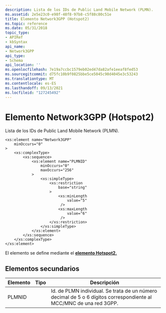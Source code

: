 ```yaml
---
description: Lista de los IDs de Public Land Mobile Network (PLMN).
ms.assetid: 2e5e23c0-e98f-48f8-97b8-c5f88c80c51e
title: Elemento Network3GPP (Hotspot2)
ms.topic: reference
ms.date: 05/31/2018
topic_type:
- APIRef
- kbSyntax
api_name:
- Network3GPP
api_type:
- Schema
api_location: ''
ms.openlocfilehash: 7e19a7ccbc1579eb02ed47da82afe1eeaf8fed53
ms.sourcegitcommit: d75fc10b9f0825bbe5ce5045c90d4045e3c53243
ms.translationtype: MT
ms.contentlocale: es-ES
ms.lasthandoff: 09/13/2021
ms.locfileid: "127245492"
---
```

# <a name="network3gpp-hotspot2-element"></a>Elemento Network3GPP (Hotspot2)

Lista de los IDs de Public Land Mobile Network (PLMN).

``` syntax
<xs:element name="Network3GPP"
    minOccurs="0"
>
    <xs:complexType>
        <xs:sequence>
            <xs:element name="PLMNID"
                minOccurs="0"
                maxOccurs="256"
            >
                <xs:simpleType>
                    <xs:restriction
                        base="string"
                    >
                        <xs:minLength
                            value="5"
                         />
                        <xs:maxLength
                            value="6"
                         />
                    </xs:restriction>
                </xs:simpleType>
            </xs:element>
        </xs:sequence>
    </xs:complexType>
</xs:element>
```

El elemento se define mediante el [**elemento Hotspot2.**](wlan-profileschema-hotspot2-element.md)

## <a name="child-elements"></a>Elementos secundarios



| Elemento | Tipo | Descripción                                                                                                             |
|---------|------|-------------------------------------------------------------------------------------------------------------------------|
| PLMNID  |      | Id. de PLMN individual. Se trata de un número decimal de 5 o 6 dígitos correspondiente al MCC/MNC de una red 3GPP.<br/> |



 

 




